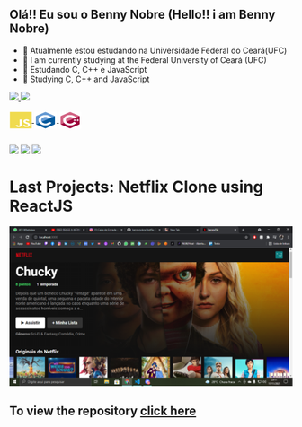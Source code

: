 ## Olá!! Eu sou o Benny Nobre (Hello!! i am Benny Nobre)

- 🔭 Atualmente estou estudando na Universidade Federal do Ceará(UFC)
- 🔭 I am currently studying at the Federal University of Ceará (UFC)
- 🌱 Estudando C, C++ e JavaScript
- 🌱 Studying C, C++ and JavaScript


 <div>
  <a href="https://github.com/bennynobre">
  <img height="150em" src="https://github-readme-stats.vercel.app/api?username=bennynobre&show_icons=true&theme=dracula&include_all_commits=true&count_private=true"/>
  <img height="150em" src="https://github-readme-stats.vercel.app/api/top-langs/?username=bennynobre&layout=compact&langs_count=7&theme=dracula"/>
   
 </div>
 <div style="display: inline_block"><br>
  <img align="center" alt="Rafa-Js" height="30" width="40" src="https://raw.githubusercontent.com/devicons/devicon/master/icons/javascript/javascript-plain.svg">
  <img align="center" alt="Rafa-Csharp" height="30" width="40" src="https://raw.githubusercontent.com/devicons/devicon/master/icons/c/c-original.svg">
  <img align="center" alt="Rafa-Csharp" height="30" width="40" src="https://raw.githubusercontent.com/devicons/devicon/master/icons/cplusplus/cplusplus-original.svg">
 
</div>

 ##
 
 <div>
  <a href = "mailto:bennynobre1@gmail.com"><img src="https://img.shields.io/badge/-Gmail-%23333?style=for-the-badge&logo=gmail&logoColor=white" target="_blank"></a>
  <a href="https://www.linkedin.com/in/benny-nobre/" target="_blank"><img src="https://img.shields.io/badge/-LinkedIn-%230077B5?style=for-the-badge&logo=linkedin&logoColor=white" target="_blank"></a> 
  <a href="https://instagram.com/bennynobre" target="_blank"><img src="https://img.shields.io/badge/-Instagram-%23E4405F?style=for-the-badge&logo=instagram&logoColor=white" target="_blank"></a>

 </div>

 
 # Last Projects: Netflix Clone using ReactJS
![Alt Text](https://github.com/bennynobre/Netflix-Clone/blob/main/print.png?raw=true)
 ## To view the repository <a href="https://github.com/bennynobre/Netflix-Clone" target="_blank"> click here </a>
 
